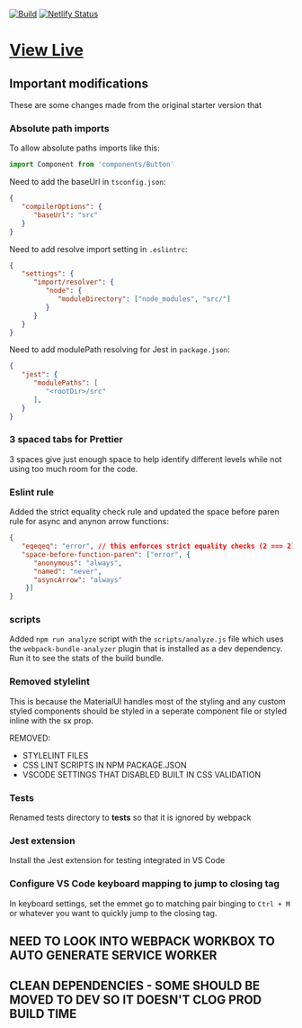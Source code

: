 [![Build](https://github.com/toomuchrice4u/whitelist/actions/workflows/build.yml/badge.svg)](https://github.com/toomuchrice4u/whitelist/actions/workflows/build.yml)
[![Netlify Status](https://api.netlify.com/api/v1/badges/566ea990-2c37-4886-8c3b-b5b0d2077db2/deploy-status)](https://app.netlify.com/sites/whitelist-crypto/deploys)

# [View Live](https://whitelist-crypto.netlify.app)

## Important modifications

These are some changes made from the original starter version that

### Absolute path imports

To allow absolute paths imports like this:

```ts
import Component from 'components/Button'
```

Need to add the baseUrl in `tsconfig.json`:

```json
{
   "compilerOptions": {
      "baseUrl": "src"
   }
}  
```

Need to add resolve import setting in `.eslintrc`:

```json
{
   "settings": {
      "import/resolver": {
         "node": {
            "moduleDirectory": ["node_modules", "src/"]
         }
      }
   }
}
```

Need to add modulePath resolving for Jest in `package.json`:

```json
{
   "jest": {
      "modulePaths": [
         "<rootDir>/src"
      ],
   }
}
```

### 3 spaced tabs for Prettier

3 spaces give just enough space to help identify different levels while not using
too much room for the code.

### Eslint rule

Added the strict equality check rule and updated the space before paren rule for
async and anynon arrow functions:

```json
{
   "eqeqeq": "error", // this enforces strict equality checks (2 === 2)
   "space-before-function-paren": ["error", {
      "anonymous": "always",
      "named": "never",
      "asyncArrow": "always"
    }]
}
```

### scripts

Added `npm run analyze` script with the `scripts/analyze.js` file which uses the `webpack-bundle-analyzer` plugin
that is installed as a dev dependency. Run it to see the stats of the build bundle.

### Removed stylelint

This is because the MaterialUI handles most of the styling and any custom styled components
should be styled in a seperate component file or styled inline with the sx prop.

REMOVED:

- STYLELINT FILES
- CSS LINT SCRIPTS IN NPM PACKAGE.JSON
- VSCODE SETTINGS THAT DISABLED BUILT IN CSS VALIDATION

### Tests

Renamed tests directory to __tests__ so that it is ignored by webpack

### Jest extension

Install the Jest extension for testing integrated in VS Code

### Configure VS Code keyboard mapping to jump to closing tag

In keyboard settings, set the emmet go to matching pair binging to `Ctrl + M` or
whatever you want to quickly jump to the closing tag.

## NEED TO LOOK INTO WEBPACK WORKBOX TO AUTO GENERATE SERVICE WORKER

## CLEAN DEPENDENCIES - SOME SHOULD BE MOVED TO DEV SO IT DOESN'T CLOG PROD BUILD TIME
